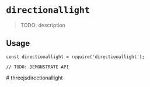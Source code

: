 # `directionallight`

> TODO: description

## Usage

```
const directionallight = require('directionallight');

// TODO: DEMONSTRATE API
```
#   t h r e e j s d i r e c t i o n a l l i g h t  
 